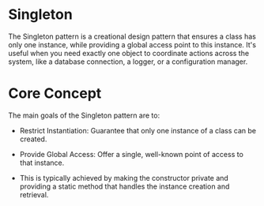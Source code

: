 # Singleton

The Singleton pattern is a creational design pattern that ensures a class has only one instance, while providing a 
global access point to this instance. It's useful when you need exactly one object to coordinate actions across the
system, like a database connection, a logger, or a configuration manager.

# Core Concept
The main goals of the Singleton pattern are to:

* Restrict Instantiation: Guarantee that only one instance of a class can be created.

* Provide Global Access: Offer a single, well-known point of access to that instance.

* This is typically achieved by making the constructor private and providing a static method that handles the instance creation and retrieval.